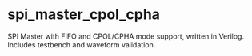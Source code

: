 # spi_master_cpol_cpha
SPI Master with FIFO and CPOL/CPHA mode support, written in Verilog. Includes testbench and waveform validation.
